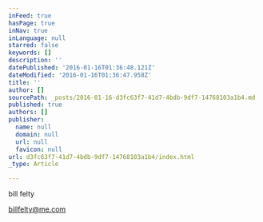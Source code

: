 ```yaml
---
inFeed: true
hasPage: true
inNav: true
inLanguage: null
starred: false
keywords: []
description: ''
datePublished: '2016-01-16T01:36:48.121Z'
dateModified: '2016-01-16T01:36:47.958Z'
title: ''
author: []
sourcePath: _posts/2016-01-16-d3fc63f7-41d7-4bdb-9df7-14768103a1b4.md
published: true
authors: []
publisher:
  name: null
  domain: null
  url: null
  favicon: null
url: d3fc63f7-41d7-4bdb-9df7-14768103a1b4/index.html
_type: Article

---
```

bill felty

billfelty@me.com